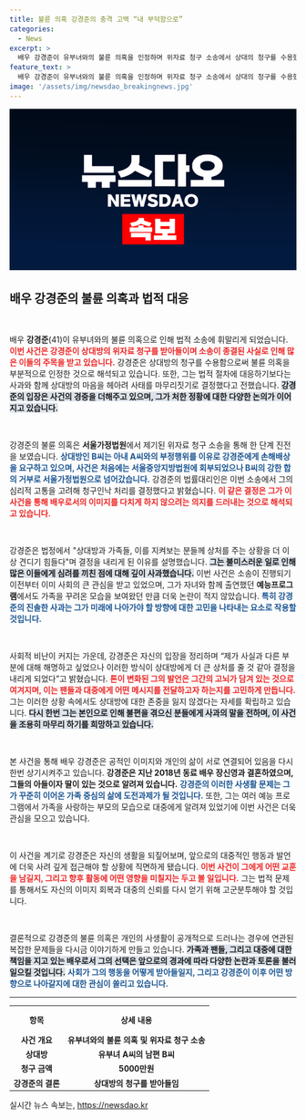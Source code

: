 ```yaml
---
title: 불륜 의혹 강경준의 충격 고백 “내 부덕함으로”
categories:
  - News
excerpt: >
  배우 강경준이 유부녀와의 불륜 의혹을 인정하며 위자료 청구 소송에서 상대의 청구를 수용했습니다. 그의 사과와 뒤늦은 입장표명은 큰 파장을 예고하고 있습니다. 자세한 내용은 클릭하여 확인하세요!
feature_text: >
  배우 강경준이 유부녀와의 불륜 의혹을 인정하며 위자료 청구 소송에서 상대의 청구를 수용했습니다. 그의 사과와 뒤늦은 입장표명은 큰 파장을 예고하고 있습니다. 자세한 내용은 클릭하여 확인하세요!
image: '/assets/img/newsdao_breakingnews.jpg'
---
```


<p><img src="/assets/img/newsdao_breakingnews.jpg" alt="ontimetimes 속보" /></p>

<h2 data-ke-size="size26">배우 강경준의 불륜 의혹과 법적 대응</h2>

<p data-ke-size="size16">&nbsp;</p>

<p>배우 <b>강경준</b>(41)이 유부녀와의 불륜 의혹으로 인해 법적 소송에 휘말리게 되었습니다. <b><span style="color: #ee2323;">이번 사건은 강경준이 상대방의 위자료 청구를 받아들이며 소송이 종결된 사실로 인해 많은 이들의 주목을 받고 있습니다.</span></b> 강경준은 상대방의 청구를 수용함으로써 불륜 의혹을 부분적으로 인정한 것으로 해석되고 있습니다. 또한, 그는 법적 절차에 대응하기보다는 사과와 함께 상대방의 마음을 헤아려 사태를 마무리짓기로 결정했다고 전했습니다. <b><span style="background-color: #21538527;">강경준의 입장은 사건의 경중을 더해주고 있으며, 그가 처한 정황에 대한 다양한 논의가 이어지고 있습니다.</span></b></p>

<p data-ke-size="size16">&nbsp;</p>

<p>강경준의 불륜 의혹은 <b>서울가정법원</b>에서 제기된 위자료 청구 소송을 통해 한 단계 진전을 보였습니다. <b><span style="color: #1a5490;">상대방인 B씨는 아내 A씨와의 부정행위를 이유로 강경준에게 손해배상을 요구하고 있으며, 사건은 처음에는 서울중앙지방법원에 회부되었으나 B씨의 강한 합의 거부로 서울가정법원으로 넘어갔습니다.</span></b> 강경준의 법률대리인은 이번 소송에서 그의 심리적 고통을 고려해 청구인낙 처리를 결정했다고 밝혔습니다. <b><span style="color: #ee2323;">이 같은 결정은 그가 이 사건을 통해 배우로서의 이미지를 다치게 하지 않으려는 의지를 드러내는 것으로 해석되고 있습니다.</span></b></p>

<p data-ke-size="size16">&nbsp;</p>

<p>강경준은 법정에서 "상대방과 가족들, 이를 지켜보는 분들께 상처를 주는 상황을 더 이상 견디기 힘들다"며 결정을 내리게 된 이유를 설명했습니다. <b><span style="background-color: #21538527;">그는 불미스러운 일로 인해 많은 이들에게 심려를 끼친 점에 대해 깊이 사과했습니다.</span></b> 이번 사건은 소송이 진행되기 이전부터 이미 사회의 큰 관심을 받고 있었으며, 그가 자녀와 함께 출연했던 <b>예능프로그램</b>에서도 가족을 꾸려온 모습을 보여왔던 만큼 더욱 논란이 적지 않았습니다. <b><span style="color: #1a5490;">특히 강경준의 진솔한 사과는 그가 미래에 나아가야 할 방향에 대한 고민을 나타내는 요소로 작용할 것입니다.</span></b></p>

<p data-ke-size="size16">&nbsp;</p>

<p>사회적 비난이 커지는 가운데, 강경준은 자신의 입장을 정리하며 “제가 사실과 다른 부분에 대해 해명하고 싶었으나 이러한 방식이 상대방에게 더 큰 상처를 줄 것 같아 결정을 내리게 되었다”고 밝혔습니다. <b><span style="color: #ee2323;">톤이 변화된 그의 발언은 그간의 고뇌가 담겨 있는 것으로 여겨지며, 이는 팬들과 대중에게 어떤 메시지를 전달하고자 하는지를 고민하게 만듭니다.</span></b> 그는 이러한 상황 속에서도 상대방에 대한 존중을 잃지 않겠다는 자세를 확립하고 있습니다.  <b><span style="background-color: #21538527;">다시 한번 그는 본인으로 인해 불편을 겪으신 분들에게 사과의 말을 전하며, 이 사건을 조용히 마무리 하기를 희망하고 있습니다.</span></b> </p>

<p data-ke-size="size16">&nbsp;</p>

<p>본 사건을 통해 배우 강경준은 공적인 이미지와 개인의 삶이 서로 연결되어 있음을 다시 한번 상기시켜주고 있습니다. <b>강경준은 지난 2018년 동료 배우 <b>장신영</b>과 결혼하였으며, 그들의 아들이자 <b>딸</b>이 있는 것으로 알려져 있습니다.</b> <b><span style="color: #1a5490;">강경준의 이러한 사생활 문제는 그가 꾸준히 이어온 가족 중심의 삶에 도전과제가 될 것입니다.</span></b> 또한, 그는 여러 예능 프로그램에서 가족을 사랑하는 부모의 모습으로 대중에게 알려져 있었기에 이번 사건은 더욱 관심을 모으고 있습니다.</p>

<p data-ke-size="size16">&nbsp;</p>

<p>이 사건을 계기로 강경준은 자신의 생활을 되짚어보며, 앞으로의 대중적인 행동과 발언에 더욱 사려 깊게 접근해야 할 상황에 직면하게 됐습니다. <b><span style="color: #ee2323;">이번 사건이 그에게 어떤 교훈을 남길지, 그리고 향후 활동에 어떤 영향을 미칠지는 두고 볼 일입니다.</span></b> 그는 법적 문제를 통해서도 자신의 이미지 회복과 대중의 신뢰를 다시 얻기 위해 고군분투해야 할 것입니다. </p>

<p data-ke-size="size16">&nbsp;</p>

<p>결론적으로 강경준의 불륜 의혹은 개인의 사생활이 공개적으로 드러나는 경우에 연관된 복잡한 문제들을 다시금 이야기하게 만들고 있습니다. <b><span style="background-color: #21538527;">가족과 팬들, 그리고 대중에 대한 책임을 지고 있는 배우로서 그의 선택은 앞으로의 경과에 따라 다양한 논란과 토론을 불러일으킬 것입니다.</span></b> <b><span style="color: #1a5490;">사회가 그의 행동을 어떻게 받아들일지, 그리고 강경준이 이후 어떤 방향으로 나아갈지에 대한 관심이 쏠리고 있습니다.</span></b></p>

<hr>

<table style="width: 100%;">
    <tr>
        <th style="text-align: center; height: 40px;">항목</th>
        <th style="text-align: center; height: 40px;">상세 내용</th>
    </tr>
    <tr>
        <td style="text-align: center; height: 17px;"><b>사건 개요</b></td>
        <td style="text-align: center; height: 17px;"><b>유부녀와의 불륜 의혹 및 위자료 청구 소송</b></td>
    </tr>
    <tr>
        <td style="text-align: center; height: 17px;"><b>상대방</b></td>
        <td style="text-align: center; height: 17px;"><b>유부녀 A씨의 남편 B씨</b></td>
    </tr>
    <tr>
        <td style="text-align: center; height: 17px;"><b>청구 금액</b></td>
        <td style="text-align: center; height: 17px;"><b>5000만원</b></td>
    </tr>
    <tr>
        <td style="text-align: center; height: 17px;"><b>강경준의 결론</b></td>
        <td style="text-align: center; height: 17px;"><b>상대방의 청구를 받아들임</b></td>
    </tr>
</table>
실시간 뉴스 속보는, <a href="https://newsdao.kr" rel="dofollow">https://newsdao.kr</a>


